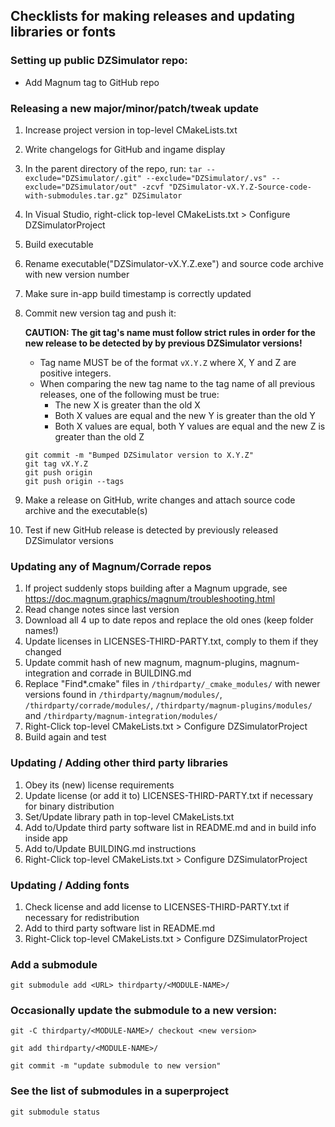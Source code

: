 ## Checklists for making releases and updating libraries or fonts

### Setting up public DZSimulator repo:
- Add Magnum tag to GitHub repo

### Releasing a new major/minor/patch/tweak update
1. Increase project version in top-level CMakeLists.txt
1. Write changelogs for GitHub and ingame display
1. In the parent directory of the repo, run:
       `tar --exclude="DZSimulator/.git" --exclude="DZSimulator/.vs" --exclude="DZSimulator/out" -zcvf "DZSimulator-vX.Y.Z-Source-code-with-submodules.tar.gz" DZSimulator`
1. In Visual Studio, right-click top-level CMakeLists.txt > Configure DZSimulatorProject
1. Build executable
1. Rename executable("DZSimulator-vX.Y.Z.exe") and source code archive with new version number
1. Make sure in-app build timestamp is correctly updated
1. Commit new version tag and push it:

    **CAUTION: The git tag's name must follow strict rules in order for the new release to be detected by by previous DZSimulator versions!**
    - Tag name MUST be of the format `vX.Y.Z` where X, Y and Z are positive integers.
    - When comparing the new tag name to the tag name of all previous releases, one of the following must be true:
        - The new X is greater than the old X
        - Both X values are equal and the new Y is greater than the old Y
        - Both X values are equal, both Y values are equal and the new Z is greater than the old Z
    ```
    git commit -m "Bumped DZSimulator version to X.Y.Z"
    git tag vX.Y.Z
    git push origin
    git push origin --tags
    ```
1. Make a release on GitHub, write changes and attach source code archive and the executable(s)
1. Test if new GitHub release is detected by previously released DZSimulator versions

### Updating any of Magnum/Corrade repos
1. If project suddenly stops building after a Magnum upgrade, see https://doc.magnum.graphics/magnum/troubleshooting.html
1. Read change notes since last version
1. Download all 4 up to date repos and replace the old ones (keep folder names!)
1. Update licenses in LICENSES-THIRD-PARTY.txt, comply to them if they changed
1. Update commit hash of new magnum, magnum-plugins,
    magnum-integration and corrade in BUILDING.md
1. Replace "Find*.cmake" files in `/thirdparty/_cmake_modules/` with newer versions
    found in `/thirdparty/magnum/modules/`, `/thirdparty/corrade/modules/`,
    `/thirdparty/magnum-plugins/modules/` and `/thirdparty/magnum-integration/modules/`
1. Right-Click top-level CMakeLists.txt > Configure DZSimulatorProject
1. Build again and test

### Updating / Adding other third party libraries
1. Obey its (new) license requirements
1. Update license (or add it to) LICENSES-THIRD-PARTY.txt if necessary for binary distribution
1. Set/Update library path in top-level CMakeLists.txt
1. Add to/Update third party software list in README.md and in build info inside app
1. Add to/Update BUILDING.md instructions
1. Right-Click top-level CMakeLists.txt > Configure DZSimulatorProject

### Updating / Adding fonts
1. Check license and add license to LICENSES-THIRD-PARTY.txt if necessary for redistribution
1. Add to third party software list in README.md
1. Right-Click top-level CMakeLists.txt > Configure DZSimulatorProject

### Add a submodule
`git submodule add <URL> thirdparty/<MODULE-NAME>/`

### Occasionally update the submodule to a new version:
`git -C thirdparty/<MODULE-NAME>/ checkout <new version>`

`git add thirdparty/<MODULE-NAME>/`

`git commit -m "update submodule to new version"`

### See the list of submodules in a superproject
`git submodule status`
